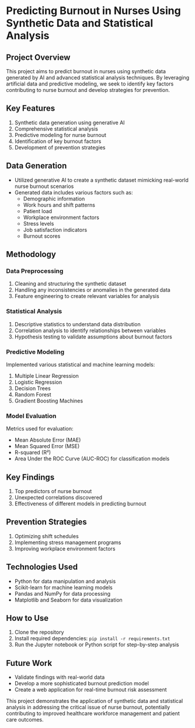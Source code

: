 # Predicting Burnout in Nurses Using Synthetic Data and Statistical Analysis

## Project Overview
This project aims to predict burnout in nurses using synthetic data generated by AI and advanced statistical analysis techniques. By leveraging artificial data and predictive modeling, we seek to identify key factors contributing to nurse burnout and develop strategies for prevention.

## Key Features
1. Synthetic data generation using generative AI
2. Comprehensive statistical analysis
3. Predictive modeling for nurse burnout
4. Identification of key burnout factors
5. Development of prevention strategies

## Data Generation
- Utilized generative AI to create a synthetic dataset mimicking real-world nurse burnout scenarios
- Generated data includes various factors such as:
  - Demographic information
  - Work hours and shift patterns
  - Patient load
  - Workplace environment factors
  - Stress levels
  - Job satisfaction indicators
  - Burnout scores

## Methodology

### Data Preprocessing
1. Cleaning and structuring the synthetic dataset
2. Handling any inconsistencies or anomalies in the generated data
3. Feature engineering to create relevant variables for analysis

### Statistical Analysis
1. Descriptive statistics to understand data distribution
2. Correlation analysis to identify relationships between variables
3. Hypothesis testing to validate assumptions about burnout factors

### Predictive Modeling
Implemented various statistical and machine learning models:
1. Multiple Linear Regression
2. Logistic Regression
3. Decision Trees
4. Random Forest
5. Gradient Boosting Machines

### Model Evaluation
Metrics used for evaluation:
- Mean Absolute Error (MAE)
- Mean Squared Error (MSE)
- R-squared (R²)
- Area Under the ROC Curve (AUC-ROC) for classification models

## Key Findings

1. Top predictors of nurse burnout
2. Unexpected correlations discovered
3. Effectiveness of different models in predicting burnout

## Prevention Strategies

1. Optimizing shift schedules
2. Implementing stress management programs
3. Improving workplace environment factors

## Technologies Used
- Python for data manipulation and analysis
- Scikit-learn for machine learning models
- Pandas and NumPy for data processing
- Matplotlib and Seaborn for data visualization


## How to Use
1. Clone the repository
2. Install required dependencies: `pip install -r requirements.txt`
3. Run the Jupyter notebook or Python script for step-by-step analysis

## Future Work
- Validate findings with real-world data
- Develop a more sophisticated burnout prediction model
- Create a web application for real-time burnout risk assessment


This project demonstrates the application of synthetic data and statistical analysis in addressing the critical issue of nurse burnout, potentially contributing to improved healthcare workforce management and patient care outcomes.

